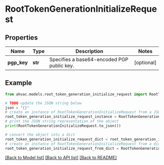 # RootTokenGenerationInitializeRequest


## Properties

Name | Type | Description | Notes
------------ | ------------- | ------------- | -------------
**pgp_key** | **str** | Specifies a base64-encoded PGP public key. | [optional] 

## Example

```python
from ahvac.models.root_token_generation_initialize_request import RootTokenGenerationInitializeRequest

# TODO update the JSON string below
json = "{}"
# create an instance of RootTokenGenerationInitializeRequest from a JSON string
root_token_generation_initialize_request_instance = RootTokenGenerationInitializeRequest.from_json(json)
# print the JSON string representation of the object
print(RootTokenGenerationInitializeRequest.to_json())

# convert the object into a dict
root_token_generation_initialize_request_dict = root_token_generation_initialize_request_instance.to_dict()
# create an instance of RootTokenGenerationInitializeRequest from a dict
root_token_generation_initialize_request_from_dict = RootTokenGenerationInitializeRequest.from_dict(root_token_generation_initialize_request_dict)
```
[[Back to Model list]](../README.md#documentation-for-models) [[Back to API list]](../README.md#documentation-for-api-endpoints) [[Back to README]](../README.md)



